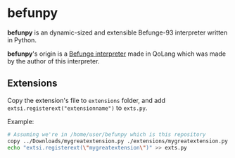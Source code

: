 # befunpy
**befunpy** is an dynamic-sized and extensible Befunge-93 interpreter written in Python.

**befunpy**'s origin is a [Befunge interpreter](https://gist.github.com/Camroku/98f795da992bc55d133687d1854e36b7) made in QoLang which was made by the author of this interpreter.

## Extensions
Copy the extension's file to `extensions` folder, and add `extsi.registerext("extensionname")` to `exts.py`.

Example:
```sh
# Assuming we're in /home/user/befunpy which is this repository
copy ../Downloads/mygreatextension.py ./extensions/mygreatextension.py
echo "extsi.registerext(\"mygreatextension\")" >> exts.py
```